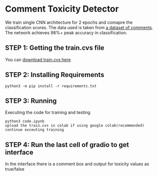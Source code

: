# Comment Toxicity Detector

We train single CNN architecture for 2 epochs and comapre the classification scores. The data used is taken from [a dataset of comments](https://drive.google.com/file/d/1Sh5rQFwbP31oUpjj4ligVjdWb1OzWLBY/view?usp=sharing). The network achieves 98%+ peak accuracy in classification.

## STEP 1: Getting the train.cvs file
You can [download  train.cvs  here](https://drive.google.com/file/d/1Sh5rQFwbP31oUpjj4ligVjdWb1OzWLBY/view?usp=sharing)

## STEP 2: Installing Requirements
	
	python3 -m pip install -r requirements.txt

## STEP 3: Running
Executing the code for training and testing

	python3 code.ipynb
	upload the train.cvs in colab if using google colab(recommended)
	continue exceuting training

## STEP 4: Run the last cell of gradio to get interface
In the interface there is a comment box and output for toxicity values as true/false